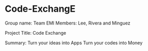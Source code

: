 # Code-ExchangE
Group name: Team EMI
Members: Lee, Rivera and Minguez

Project Title: 
Code Exchange

Summary:
Turn your ideas into Apps
Turn your codes into Money

